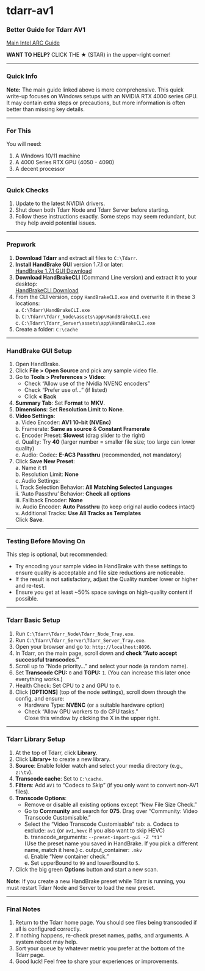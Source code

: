 # tdarr-av1

### Better Guide for Tdarr AV1  
[Main Intel ARC Guide](https://github.com/plexguide/Unraid_Intel-ARC_Deployment)

**WANT TO HELP?** CLICK THE ★ (STAR) in the upper-right corner! 

---

### Quick Info
**Note:** The main guide linked above is more comprehensive. This quick write-up focuses on Windows setups with an NVIDIA RTX 4000 series GPU. It may contain extra steps or precautions, but more information is often better than missing key details.

---

### For This
You will need:
1. A Windows 10/11 machine
2. A 4000 Series RTX GPU (4050 - 4090)
3. A decent processor

---

### Quick Checks
1. Update to the latest NVIDIA drivers.
2. Shut down both Tdarr Node and Tdarr Server before starting.
3. Follow these instructions exactly. Some steps may seem redundant, but they help avoid potential issues.

---

### Prepwork
1. **Download Tdarr** and extract all files to `C:\Tdarr`.
2. **Install HandBrake GUI** version 1.7.1 or later:  
   [HandBrake 1.7.1 GUI Download](https://handbrake.fr/rotation.php?file=HandBrake-1.7.1-x86_64-Win_GUI.exe)
3. **Download HandBrakeCLI** (Command Line version) and extract it to your desktop:  
   [HandBrakeCLI Download](https://handbrake.fr/rotation.php?file=HandBrakeCLI-1.7.1-win-x86_64.zip)
4. From the CLI version, copy `HandBrakeCLI.exe` and overwrite it in these 3 locations:  
   a. `C:\Tdarr\HandBrakeCLI.exe`  
   b. `C:\Tdarr\Tdarr_Node\assets\app\HandBrakeCLI.exe`  
   c. `C:\Tdarr\Tdarr_Server\assets\app\HandBrakeCLI.exe`
5. Create a folder: `C:\cache`

---

### HandBrake GUI Setup
1. Open HandBrake.
2. Click **File > Open Source** and pick any sample video file.
3. Go to **Tools > Preferences > Video**:  
   - Check “Allow use of the Nvidia NVENC encoders”  
   - Check “Prefer use of…” (if listed)  
   - Click **< Back**
4. **Summary Tab**: Set **Format** to **MKV**.
5. **Dimensions**: Set **Resolution Limit** to **None**.
6. **Video Settings**:  
   a. Video Encoder: **AV1 10-bit (NVEnc)**  
   b. Framerate: **Same as source** & **Constant Framerate**  
   c. Encoder Preset: **Slowest** (drag slider to the right)  
   d. Quality: Try **40** (larger number = smaller file size; too large can lower quality)  
   e. Audio: Codec: **E-AC3 Passthru** (recommended, not mandatory)
7. Click **Save New Preset**:  
   a. Name it **t1**  
   b. Resolution Limit: **None**  
   c. Audio Settings:  
      i. Track Selection Behavior: **All Matching Selected Languages**  
      ii. ‘Auto Passthru’ Behavior: **Check all options**  
      iii. Fallback Encoder: **None**  
      iv. Audio Encoder: **Auto Passthru** (to keep original audio codecs intact)  
      v. Additional Tracks: **Use All Tracks as Templates**  
   Click **Save**.

---

### Testing Before Moving On
This step is optional, but recommended:

- Try encoding your sample video in HandBrake with these settings to ensure quality is acceptable and file size reductions are noticeable.
- If the result is not satisfactory, adjust the Quality number lower or higher and re-test.
- Ensure you get at least ~50% space savings on high-quality content if possible.

---

### Tdarr Basic Setup
1. Run `C:\Tdarr\Tdarr_Node\Tdarr_Node_Tray.exe`.
2. Run `C:\Tdarr\Tdarr_Server\Tdarr_Server_Tray.exe`.
3. Open your browser and go to: `http://localhost:8096`.
4. In Tdarr, on the main page, scroll down and **check “Auto accept successful transcodes.”**
5. Scroll up to “Node priority…” and select your node (a random name).
6. Set **Transcode CPU:** `0` and **TGPU:** `1`. (You can increase this later once everything works.)
7. Health Check: Set CPU to `2` and GPU to `0`.
8. Click **[OPTIONS]** (top of the node settings), scroll down through the config, and ensure:  
   - Hardware Type: **NVENC** (or a suitable hardware option)  
   - Check “Allow GPU workers to do CPU tasks.”  
   Close this window by clicking the X in the upper right.

---

### Tdarr Library Setup
1. At the top of Tdarr, click **Library**.
2. Click **Library+** to create a new library.
3. **Source**: Enable folder watch and select your media directory (e.g., `z:\tv`).
4. **Transcode cache**: Set to `C:\cache`.
5. **Filters**: Add `AV1` to “Codecs to Skip” (if you only want to convert non-AV1 files).
6. **Transcode Options**:
   - Remove or disable all existing options except “New File Size Check.”
   - Go to **Community** and search for **075**. Drag over “Community: Video Transcode Customisable.”
   - Select the “Video Transcode Customisable” tab:
     a. Codecs to exclude: `av1` (or `av1,hevc` if you also want to skip HEVC)  
     b. transcode_arguments: `--preset-import-gui -Z "t1"`  
        (Use the preset name you saved in HandBrake. If you pick a different name, match it here.)
     c. output_container: `.mkv`  
     d. Enable “New container check.”  
     e. Set upperBound to `99` and lowerBound to `5`.
7. Click the big green **Options** button and start a new scan.

**Note:** If you create a new HandBrake preset while Tdarr is running, you must restart Tdarr Node and Server to load the new preset.

---

### Final Notes
1. Return to the Tdarr home page. You should see files being transcoded if all is configured correctly.
2. If nothing happens, re-check preset names, paths, and arguments. A system reboot may help.
3. Sort your queue by whatever metric you prefer at the bottom of the Tdarr page.
4. Good luck! Feel free to share your experiences or improvements.

